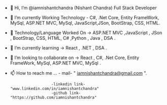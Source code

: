 - 👋 Hi, I’m @iamnishantchandra (Nishant Chandra) Full Stack Developer
- 👀 I’m currently Working Technology - C#, .Net Core, Entity FrameWork, MySql, ASP.NET MVC, MySql, JavaScript,JSon, BootStrap, CSS, HTML.
- 👀 Technology/Language Worked On ->   ASP.NET MVC ,JavaScript , JSon , BootStrap, CSS, HTML, C# ,Python , Java , DSA .
- 🌱 I’m currently learning -> React , .NET , DSA .
- 💞️ I’m looking to collaborate on -> React , C#, .Net Core, Entity FrameWork, MySql, ASP.NET MVC, MySql .
- 📫 How to reach me ...   - mail- " iamnishantchandra@gmail.com ".
                        
                        -linkedin link- "www.linkedin.com/in/iamnishantchandra" 
                        -github link- "https://github.com/iamnishantchandra"



<!--
**iamnishantchandra/iamnishantchandra** is a ✨ _special_ ✨ repository because its `README.md` (this file) appears on your GitHub profile.

Here are some ideas to get you started:

- 🔭 I’m currently working on ...
- 🌱 I’m currently learning ...
- 👯 I’m looking to collaborate on ...
- 🤔 I’m looking for help with ...
- 💬 Ask me about ...
- 📫 How to reach me: ...
- 😄 Pronouns: ...
- ⚡ Fun fact: ...
-->
